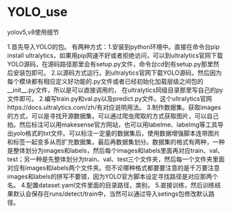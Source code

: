 # YOLO_use
yolov5,v8使用细节

1.首先导入YOLO的包。
有两种方式：1.安装到python环境中。直接在命令台pip install ultralytics，如果用pip网速不好或者拒绝访问，可以到ultralytics官网下载YOLO源码，在源码路径那里会有setup.py文件，命令台cd到有setup.py那里然后安装包即可。
            2.以源码方式运行。到ultralytics官网下载YOLO源码，然后因为每个模块都有相应定义好功能的.py文件或者已经初始化加载层级之间包的__init__.py文件，所以是可以直接调用的，
              在ultralytics同级目录那里写自己的py文件即可。
2.编写train.py和val.py以及predict.py文件。这个ultralytics官网https://docs.ultralytics.com/zh/有对应说明用法。
3.制作数据集。获取images的方式，可以是寻找开源数据集，可以通过爬虫爬取的方式获取图片，可以自己拍。然后标注可以用makesense官方网站，也可以用labelme、labelmg等工具导出yolo格式的txt文件。可以标注一定量的数据集后，使用数据增强脚本连带图片和标签一起变多从而扩充数据集，最后再数据集划分。数据集的格式有两种，一种是整体划分为images和labels，然后每个images和labels里面再对应train、val、test；另一种是先整体划分为train、val、test三个文件夹，然后每一个文件夹里面对应有images和labels两个文件夹。但不论哪种格式都要要注意的是千万要注意images和labels的拼写不要错，因为YOLO官方脚本设定寻找路径是对应那两个名。
4.配置dataset.yaml文件里面的目录路径，类别。
5.直接训练，然后训练结果默认会保存在runs/detect/train中，当然可以通过导入setings包修改默认路径。
